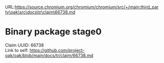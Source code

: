 URL:https://source.chromium.org/chromium/chromium/src/+/main:third_party\oak\src\docs\tr\claim\66738.md
# Binary package stage0

Claim UUID: 66738\
Link to self:
https://github.com/project-oak/oak/blob/main/docs/tr/claim/66738.md
